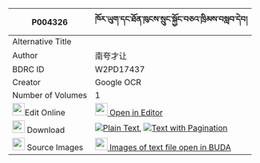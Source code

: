|P004326|ཁོར་ཡུག་དང་ཐོན་ཁུངས་སྲུང་སྐྱོང་བཅའ་ཁྲིམས་བསླབ་དེབ། 
| --- | --- 
|Alternative Title |
|Author| 南夸才让
|BDRC ID | W2PD17437
|Creator | Google OCR
|Number of Volumes| 1
|<img width="25" src="https://img.icons8.com/color/25/000000/edit-property.png">Edit Online| [<img width="25" src="https://avatars.githubusercontent.com/u/45091458?s=200&v=4"> Open in Editor](http://editor.openpecha.org/P004326)
|<img width="25" src="https://img.icons8.com/fluent/48/000000/download-2.png"/>  Download | [![](https://img.icons8.com/color/20/000000/txt.png)Plain Text](https://github.com/Openpecha/P004326/releases/download/v2/khoryuk_dang_tonkhung_sungkyon_plain_P004326.zip), [![](https://img.icons8.com/color/20/000000/txt.png)Text with Pagination](https://github.com/Openpecha/P004326/releases/download/v2/khoryuk_dang_tonkhung_sungkyon_pages_P004326.zip)
|<img width="25" src="https://img.icons8.com/plasticine/100/000000/pictures-folder.png"/>  Source Images | [<img width="25" src="https://library.bdrc.io/icons/BUDA-small.svg"> Images of text file open in BUDA](https://library.bdrc.io/show/bdr:W2PD17437)